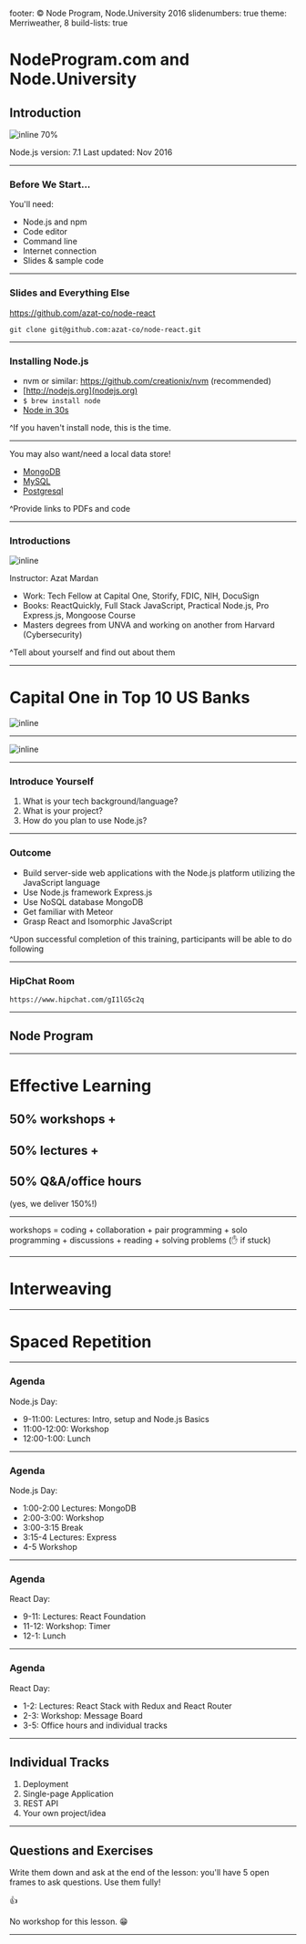 footer: © Node Program, Node.University 2016
slidenumbers: true
theme: Merriweather, 8
build-lists: true


# NodeProgram.com and Node.University
## Introduction

![inline 70%](images/np-logo120.png)

Node.js version: 7.1
Last updated: Nov 2016

---

### Before We Start...

You'll need:

* Node.js and npm
* Code editor
* Command line
* Internet connection
* Slides & sample code

---

### Slides and Everything Else

<https://github.com/azat-co/node-react>

```
git clone git@github.com:azat-co/node-react.git
```


---

### Installing Node.js

* nvm or similar: https://github.com/creationix/nvm (recommended)
* [http://nodejs.org](nodejs.org)
* `$ brew install node`
* [Node in 30s](https://gist.github.com/isaacs/579814)

^If you haven't install node, this is the time.

---

You may also want/need a local data store!

* [MongoDB](https://www.mongodb.org/downloads)
* [MySQL](http://www.mysql.com/downloads)
* [Postgresql](http://www.postgresql.org)

^Provide links to PDFs and code

---

### Introductions

![inline](images/azat.jpeg)

Instructor: Azat Mardan

* Work: Tech Fellow at Capital One, Storify, FDIC, NIH, DocuSign
* Books: ReactQuickly, Full Stack JavaScript, Practical Node.js, Pro Express.js, Mongoose Course
* Masters degrees from UNVA and working on another from Harvard (Cybersecurity)

^Tell about yourself and find out about them

---


# Capital One in Top 10 US Banks

![inline](images/commercial.gif)

---

![inline](images/azats-books-covers.png)

---


### Introduce Yourself

1. What is your tech background/language?
1. What is your project?
1. How do you plan to use Node.js?

---

### Outcome

* Build server-side web applications with the Node.js platform utilizing the JavaScript language
* Use Node.js framework Express.js
* Use NoSQL database MongoDB
* Get familiar with Meteor
* Grasp React and Isomorphic JavaScript

^Upon successful completion of this training, participants will be able to do following


---

### HipChat Room


`https://www.hipchat.com/gI1lG5c2q`

---


## Node Program

---

# Effective Learning

## 50% workshops +
## 50% lectures +
## 50% Q&A/office hours
(yes, we deliver 150%!)

---

workshops = coding + collaboration + pair programming + solo programming + discussions + reading + solving problems (✋ if stuck)

---

# Interweaving

---

# Spaced Repetition

---

### Agenda

Node.js Day:

* 9-11:00: Lectures: Intro, setup and Node.js Basics
* 11:00-12:00: Workshop
* 12:00-1:00: Lunch

---

### Agenda

Node.js Day:

* 1:00-2:00 Lectures: MongoDB
* 2:00-3:00: Workshop
* 3:00-3:15 Break
* 3:15-4 Lectures: Express
* 4-5 Workshop

---

### Agenda

React Day:

* 9-11: Lectures: React Foundation
* 11-12: Workshop: Timer
* 12-1: Lunch

---

### Agenda

React Day:

* 1-2: Lectures: React Stack with Redux and React Router
* 2-3: Workshop: Message Board
* 3-5: Office hours and individual tracks

---

## Individual Tracks

1. Deployment
2. Single-page Application
3. REST API
4. Your own project/idea

---

## Questions and Exercises

Write them down and ask at the end of the lesson:
you'll have 5 open frames to ask questions. Use them fully!

:+1:



No workshop for this lesson. 😁

---
